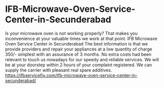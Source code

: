 # IFB-Microwave-Oven-Service-Center-in-Secunderabad
 Is your microwave oven is not working properly? That makes you inconvenience at your valuable times we work at that point. IFB Microwave Oven Service Center in Secunderabad The best information is that we provide providers and repair your appliances at a low quantity of charge 350/- simplest with an assurance of 3 months. No extra costs had been relevant to touch us nowadays for our speedy and reliable services. We will be at your doorstep within 2 hours of your complaint registered. We can supply the carrier with pleasant real spare additives. https://ifbservicefix.com/ifb-microwave-oven-service-center-in-secunderabad/

